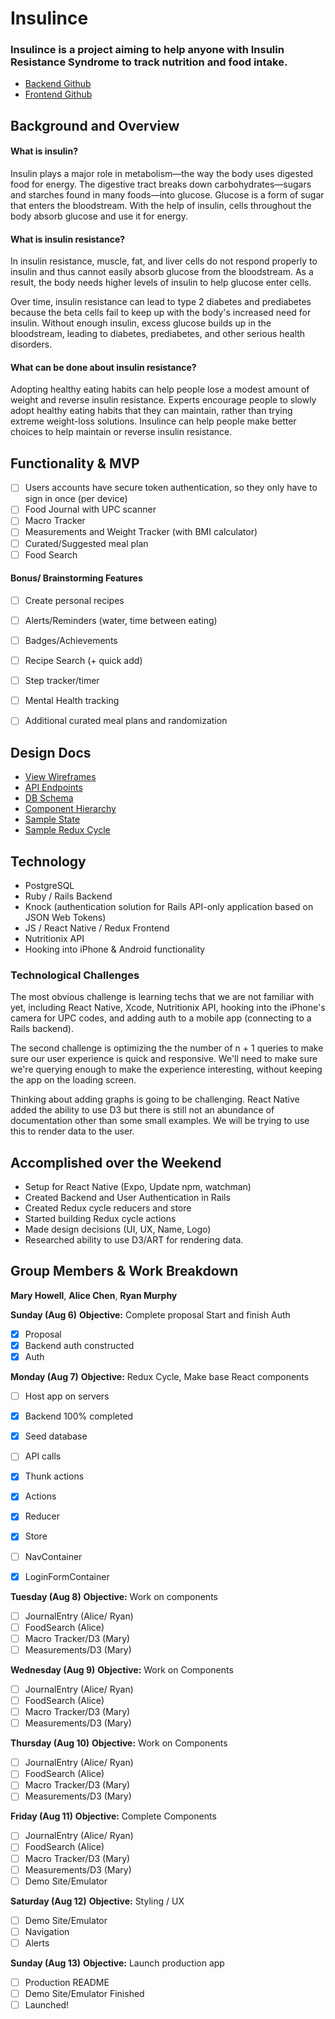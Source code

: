# Insulince

### Insulince is a project aiming to help anyone with Insulin Resistance Syndrome to track nutrition and food intake.

* [Backend Github](https://github.com/achen118/insulince-api)<br />
* [Frontend Github](https://github.com/rmurphy178/insulince)

## Background and Overview
#### What is insulin?
Insulin plays a major role in metabolism—the way the body uses digested food for energy. The digestive tract breaks down carbohydrates—sugars and starches found in many foods—into glucose. Glucose is a form of sugar that enters the bloodstream. With the help of insulin, cells throughout the body absorb glucose and use it for energy.

#### What is insulin resistance?
In insulin resistance, muscle, fat, and liver cells do not respond properly to insulin and thus cannot easily absorb glucose from the bloodstream. As a result, the body needs higher levels of insulin to help glucose enter cells.

Over time, insulin resistance can lead to type 2 diabetes and prediabetes because the beta cells fail to keep up with the body's increased need for insulin. Without enough insulin, excess glucose builds up in the bloodstream, leading to diabetes, prediabetes, and other serious health disorders.

#### What can be done about insulin resistance?
Adopting healthy eating habits can help people lose a modest amount of weight and reverse insulin resistance. Experts encourage people to slowly adopt healthy eating habits that they can maintain, rather than trying extreme weight-loss solutions. Insulince can help people make better choices to help maintain or reverse insulin resistance.

## Functionality & MVP

   - [ ] Users accounts have secure token authentication, so they only have to sign in once (per device)
   - [ ] Food Journal with UPC scanner
   - [ ] Macro Tracker
   - [ ] Measurements and Weight Tracker (with BMI calculator)
   - [ ] Curated/Suggested meal plan
   - [ ] Food Search

#### Bonus/ Brainstorming Features
   - [ ] Create personal recipes
   - [ ] Alerts/Reminders (water, time between eating)
   - [ ] Badges/Achievements
   - [ ] Recipe Search (+ quick add)
   - [ ] Step tracker/timer
   - [ ] Mental Health tracking
   - [ ] Additional curated meal plans and randomization


## Design Docs
* [View Wireframes](https://github.com/achen118/insulince-api/tree/master/docs/WireFrames)
* [API Endpoints](https://github.com/achen118/insulince-api/blob/master/docs/api_endpoints.md)
* [DB Schema](https://github.com/achen118/insulince-api/blob/master/docs/schema.md)
* [Component Hierarchy](https://github.com/achen118/insulince-api/blob/master/docs/component_hierarchy.md)
* [Sample State](https://github.com/achen118/insulince-api/blob/master/docs/sample_state.md)
* [Sample Redux Cycle](https://github.com/achen118/insulince-api/blob/master/docs/sample_redux_cycle.md)

## Technology
* PostgreSQL
* Ruby / Rails Backend
* Knock (authentication solution for Rails API-only application based on JSON Web Tokens)
* JS / React Native / Redux Frontend
* Nutritionix API
* Hooking into iPhone & Android functionality

### Technological Challenges

The most obvious challenge is learning techs that we are not familiar with yet, including React Native, Xcode, Nutritionix API, hooking into the iPhone's camera for UPC codes, and adding auth to a mobile app (connecting to a Rails backend).

The second challenge is optimizing the the number of n + 1 queries to make sure our user experience is quick and responsive. We'll need to make sure we're querying enough to make the experience interesting, without keeping the app on the loading screen.

Thinking about adding graphs is going to be challenging.  React Native added the ability to use D3 but there is still not an abundance of documentation other than some small examples.  We will be trying to use this to render data to the user.  

## Accomplished over the Weekend
- Setup for React Native (Expo, Update npm, watchman)
- Created Backend and User Authentication in Rails
- Created Redux cycle reducers and store
- Started building Redux cycle actions
- Made design decisions (UI, UX, Name, Logo)
- Researched ability to use D3/ART for rendering data.

## Group Members & Work Breakdown

**Mary Howell**,
**Alice Chen**,
**Ryan Murphy**

__Sunday (Aug 6)__
**Objective:** Complete proposal Start and finish Auth
- [x] Proposal
- [x] Backend auth constructed
- [x] Auth

__Monday (Aug 7)__
**Objective:**  Redux Cycle, Make base React components
- [ ] Host app on servers
- [x] Backend 100% completed
- [x] Seed database
- [ ] API calls
- [x] Thunk actions
- [x] Actions
- [x] Reducer
- [x] Store
- [ ] NavContainer
- [x] LoginFormContainer


__Tuesday (Aug 8)__
**Objective:** Work on components
- [ ] JournalEntry (Alice/ Ryan)
- [ ] FoodSearch (Alice)
- [ ] Macro Tracker/D3 (Mary)
- [ ] Measurements/D3 (Mary)

__Wednesday (Aug 9)__
**Objective:**  Work on Components
- [ ] JournalEntry (Alice/ Ryan)
- [ ] FoodSearch (Alice)
- [ ] Macro Tracker/D3 (Mary)
- [ ] Measurements/D3 (Mary)

__Thursday (Aug 10)__
**Objective:** Work on Components
- [ ] JournalEntry (Alice/ Ryan)
- [ ] FoodSearch (Alice)
- [ ] Macro Tracker/D3 (Mary)
- [ ] Measurements/D3 (Mary)

__Friday (Aug 11)__
**Objective:** Complete Components
- [ ] JournalEntry (Alice/ Ryan)
- [ ] FoodSearch (Alice)
- [ ] Macro Tracker/D3 (Mary)
- [ ] Measurements/D3 (Mary)
- [ ] Demo Site/Emulator

__Saturday (Aug 12)__
**Objective:** Styling / UX
- [ ] Demo Site/Emulator
- [ ] Navigation
- [ ] Alerts

__Sunday (Aug 13)__
**Objective:** Launch production app
- [ ] Production README
- [ ] Demo Site/Emulator Finished
- [ ] Launched!
